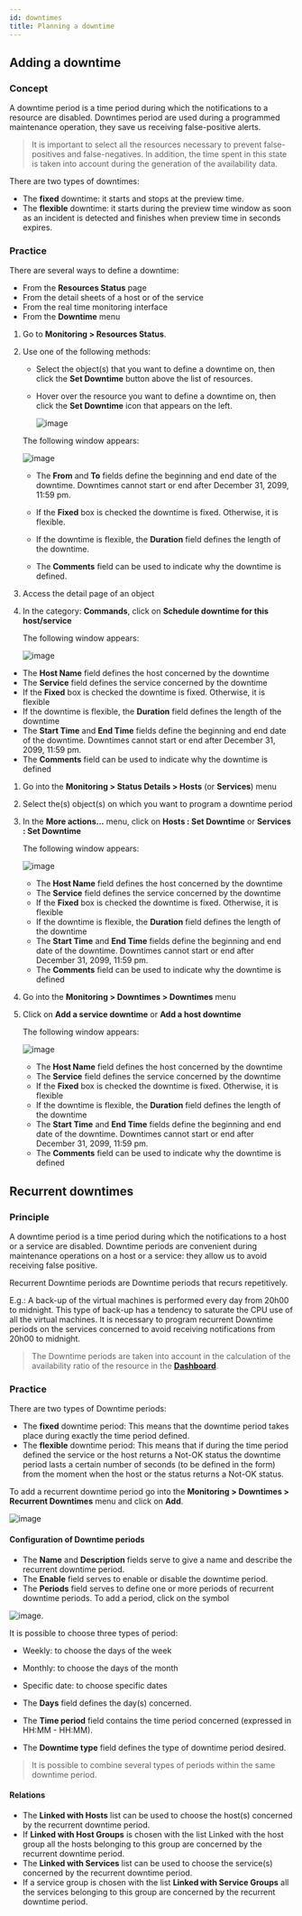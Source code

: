 ```yaml
---
id: downtimes
title: Planning a downtime
---
```


## Adding a downtime

### Concept

A downtime period is a time period during which the notifications to a resource are disabled. Downtimes period are used during a programmed maintenance operation, they save us receiving false-positive alerts.

> It is important to select all the resources necessary to prevent false-positives and false-negatives. In addition, the time spent in this state is taken into account during the generation of the availability data.

There are two types of downtimes:

-   The **fixed** downtime: it starts and stops at the preview time.
-   The **flexible** downtime: it starts during the preview time window as soon as an incident is detected and finishes when preview time in seconds expires.

### Practice

There are several ways to define a downtime:

-   From the **Resources Status** page
-   From the detail sheets of a host or of the service
-   From the real time monitoring interface
-   From the **Downtime** menu

1. Go to **Monitoring > Resources Status**.
2. Use one of the following methods:
    - Select the object(s) that you want to define a downtime on, then click the **Set Downtime** button above the list of resources.
    - Hover over the resource you want to define a downtime on, then click the **Set Downtime** icon that appears on the left.

        ![image](../../assets/managing-alarms/downtime.gif)

    The following window appears:

    ![image](../../assets/managing-alarms/set_downtime.png)

    -   The **From** and **To** fields define the beginning and end date of the downtime. Downtimes cannot start or end after December 31, 2099, 11:59 pm.

    -   If the **Fixed** box is checked the downtime is fixed. Otherwise, it is flexible.

    -   If the downtime is flexible, the **Duration** field defines the length of the downtime.

    -   The **Comments** field can be used to indicate why the downtime is defined.

1.  Access the detail page of an object
2.  In the category: **Commands**, click on **Schedule downtime for this host/service**

    The following window appears:

    ![image](../../assets/managing-alarms/downtime_popup.png)

-   The **Host Name** field defines the host concerned by the downtime
-   The **Service** field defines the service concerned by the downtime
-   If the **Fixed** box is checked the downtime is fixed. Otherwise, it is flexible
-   If the downtime is flexible, the **Duration** field defines the length of the downtime
-   The **Start Time** and **End Time** fields define the beginning and end date of the downtime. Downtimes cannot start or end after December 31, 2099, 11:59 pm.
-   The **Comments** field can be used to indicate why the downtime is defined

1.  Go into the **Monitoring > Status Details > Hosts** (or **Services**) menu
2.  Select the(s) object(s) on which you want to program a downtime period
3.  In the **More actions…** menu, click on **Hosts : Set Downtime** or **Services : Set Downtime**

    The following window appears:

    ![image](../../assets/managing-alarms/downtime_popup.png)

    -   The **Host Name** field defines the host concerned by the downtime
    -   The **Service** field defines the service concerned by the downtime
    -   If the **Fixed** box is checked the downtime is fixed. Otherwise, it is flexible
    -   If the downtime is flexible, the **Duration** field defines the length of the downtime
    -   The **Start Time** and **End Time** fields define the beginning and end date of the downtime. Downtimes cannot start or end after December 31, 2099, 11:59 pm.
    -   The **Comments** field can be used to indicate why the downtime is defined

1.  Go into the **Monitoring > Downtimes > Downtimes** menu
2.  Click on **Add a service downtime** or **Add a host downtime**

    The following window appears:

    ![image](../../assets/managing-alarms/downtime_popup.png)

    -   The **Host Name** field defines the host concerned by the downtime
    -   The **Service** field defines the service concerned by the downtime
    -   If the **Fixed** box is checked the downtime is fixed. Otherwise, it is flexible
    -   If the downtime is flexible, the **Duration** field defines the
        length of the downtime
    -   The **Start Time** and **End Time** fields define the beginning and end date of the downtime. Downtimes cannot start or end after December 31, 2099, 11:59 pm.
    -   The **Comments** field can be used to indicate why the downtime is defined

## Recurrent downtimes

### Principle

A downtime period is a time period during which the notifications to a host or a service are disabled. Downtime periods are convenient during maintenance operations on a host or a service: they allow us to avoid receiving false positive.

Recurrent Downtime periods are Downtime periods that recurs repetitively.

E.g.: A back-up of the virtual machines is performed every day from 20h00 to midnight. This type of back-up has a tendency to saturate the CPU use of all the virtual machines. It is necessary to program recurrent Downtime periods on the services concerned to avoid receiving
notifications from 20h00 to midnight.

> The Downtime periods are taken into account in the calculation of the availability ratio of the resource in the **[Dashboard](../reporting/introduction.md#simple-reporting)**.

### Practice

There are two types of Downtime periods:

-   The **fixed** downtime period: This means that the downtime period takes place during exactly the time period defined.
-   The **flexible** downtime period: This means that if during the time period defined the service or the host returns a Not-OK status the downtime period lasts a certain number of seconds (to be defined in the form) from the moment when the host or the status returns a Not-OK status.

To add a recurrent downtime period go into the **Monitoring > Downtimes > Recurrent Downtimes** menu and click on **Add**.

![image](../../assets/managing-alarms/recurrent_downtime.png)

#### Configuration of Downtime periods

-   The **Name** and **Description** fields serve to give a name and describe the recurrent downtime period.
-   The **Enable** field serves to enable or disable the downtime period.
-   The **Periods** field serves to define one or more periods of recurrent downtime periods. To add a period, click on the symbol

![image](../assets/common/navigate_plus.png).

It is possible to choose three types of period:

-   Weekly: to choose the days of the week
-   Monthly: to choose the days of the month
-   Specific date: to choose specific dates

-   The **Days** field defines the day(s) concerned.
-   The **Time period** field contains the time period concerned (expressed in HH:MM - HH:MM).
-   The **Downtime type** field defines the type of downtime period desired.

> It is possible to combine several types of periods within the same downtime period.

#### Relations

-   The **Linked with Hosts** list can be used to choose the host(s) concerned by the recurrent downtime period.
-   If **Linked with Host Groups** is chosen with the list Linked with the host group all the hosts belonging to this group are concerned by the recurrent downtime period.
-   The **Linked with Services** list can be used to choose the service(s) concerned by the recurrent downtime period.
-   If a service group is chosen with the list **Linked with Service Groups** all the services belonging to this group are concerned by the recurrent downtime period.

